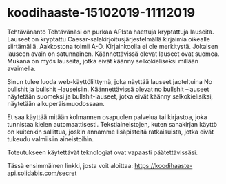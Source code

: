 # koodihaaste-15102019-11112019

Tehtävänanto
Tehtävänäsi on purkaa APIsta haettuja kryptattuja lauseita. Lauseet on kryptattu Caesar-salakirjoitusjärjestelmällä kirjaimia oikealle siirtämällä. Aakkostona toimii A-Ö. Kirjainkoolla ei ole merkitystä. Jokaisen lauseen avain on satunnainen. Käännettävissä olevat lauseet ovat suomea. Mukana on myös lauseita, jotka eivät käänny selkokieliseksi millään avaimella.

Sinun tulee luoda web-käyttöliittymä, joka näyttää lauseet jaoteltuina No bullshit ja bullshit –lauseisiin. Käännettävissä olevat no bullshit –lauseet näytetään suomeksi ja bullshit-lauseet, jotka eivät käänny selkokielisiksi, näytetään alkuperäismuodossaan.

Et saa käyttää mitään kolmannen osapuolen palvelua tai kirjastoa, joka tunnistaa kielen automaattisesti. Tekstiaineistojen, kuten sanakirjan käyttö on kuitenkin sallittua, joskin annamme lisäpisteitä ratkaisuista, jotka eivät tukeudu valmiisiin aineistoihin.

Toteutukseen käytettävät teknologiat ovat vapaasti päätettävissäsi.

Tässä ensimmäinen linkki, josta voit aloittaa: https://koodihaaste-api.solidabis.com/secret
